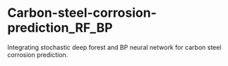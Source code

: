 # Carbon-steel-corrosion-prediction_RF_BP
Integrating stochastic deep forest and BP neural network for carbon steel corrosion prediction.
